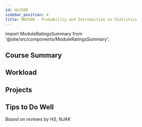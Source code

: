 ```yaml
---
id: mh2500
sidebar_position: 4
title: MH2500 - Probability and Introduction to Statistics
---
```


import ModuleRatingsSummary from '@site/src/components/ModuleRatingsSummary';

<ModuleRatingsSummary 
  lectureClarity={2}
  contentRelevance={3}
  contentDifficulty={4}
  overallWorkload={4}
  teamDependency={2}
/>

## Course Summary



## Workload



## Projects



## Tips to Do Well



*Based on reviews by HS, NJAK*
